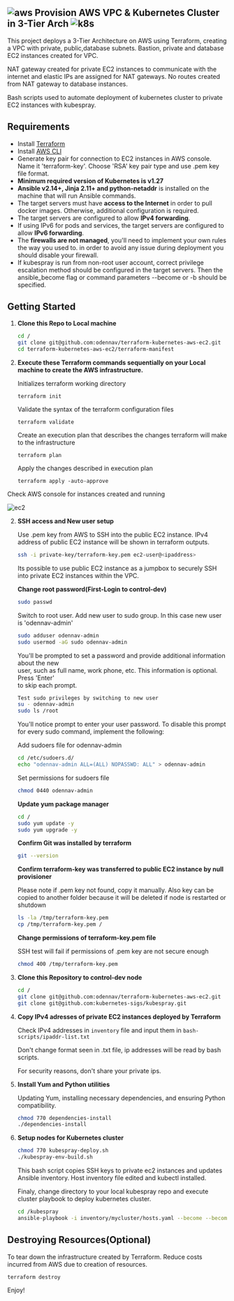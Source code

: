 ## ![aws](https://github.com/odennav/terraform-k8s-aws_ec2/blob/main/docs/icons8-amazon-web-services-48.png)   Provision AWS VPC & Kubernetes Cluster in 3-Tier Arch   ![k8s](https://github.com/odennav/terraform-k8s-aws_ec2/blob/main/docs/icons8-kubernetes-48.png)

This project deploys a 3-Tier Architecture on AWS using Terraform, creating a VPC with private, public,database subnets.
Bastion, private and database EC2 instances created for VPC.

NAT gateway created for private EC2 instances to communicate with the internet and elastic IPs are assigned for NAT gateways.
No routes created from NAT gateway to database instances.

Bash scripts used to automate deployment of kubernetes cluster to private EC2 instances with kubespray.


## Requirements

- Install [Terraform](https://developer.hashicorp.com/terraform/install)
- Install [AWS CLI](https://docs.aws.amazon.com/cli/latest/userguide/getting-started-install.html)
- Generate key pair for connection to EC2 instances in AWS console. Name it 'terraform-key'. Choose 'RSA' key pair type and use .pem key file format.
- **Minimum required version of Kubernetes is v1.27**
- **Ansible v2.14+, Jinja 2.11+ and python-netaddr** is installed on the machine that will run Ansible commands.
- The target servers must have **access to the Internet** in order to pull docker images. Otherwise, additional configuration is required.
- The target servers are configured to allow **IPv4 forwarding**.
- If using IPv6 for pods and services, the target servers are configured to allow **IPv6 forwarding**.
- The **firewalls are not managed**, you'll need to implement your own rules the way you used to.
    in order to avoid any issue during deployment you should disable your firewall.
- If kubespray is run from non-root user account, correct privilege escalation method
    should be configured in the target servers. Then the ansible_become flag
    or command parameters --become or -b should be specified.


## Getting Started


1. **Clone this Repo to Local machine**
   ```bash
   cd /
   git clone git@github.com:odennav/terraform-kubernetes-aws-ec2.git
   cd terraform-kubernetes-aws-ec2/terraform-manifest
   ```


2. **Execute these Terraform commands sequentially on your Local machine to create the AWS infrastructure.**

    Initializes terraform working directory
    
    ```console
    terraform init
    ```

    Validate the syntax of the terraform configuration files

    ```console
    terraform validate
    ```

    Create an execution plan that describes the changes terraform will make to the infrastructure
    
    ```console
    terraform plan
    ```

    Apply the changes described in execution plan
    ```console
    terraform apply -auto-approve
    ```
Check AWS console for instances created and running


![ec2](https://github.com/odennav/terraform-k8s-aws_ec2/blob/main/docs/ec2instances-shot.PNG)


2. **SSH access and New user setup**
   
   Use .pem key from AWS to SSH into the public EC2 instance.
   IPv4 address of public EC2 instance will be shown in terraform outputs.
   

   ```bash
   ssh -i private-key/terraform-key.pem ec2-user@<ipaddress>
   ```
   Its possible to use public EC2 instance as a jumpbox to securely SSH into private EC2 instances within the VPC.

   **Change root password(First-Login to control-dev)**
   ```bash
   sudo passwd
   ```

   Switch to root user.
   Add new user to sudo group. In this case new user is 'odennav-admin'

   ```bash
   sudo adduser odennav-admin
   sudo usermod -aG sudo odennav-admin
   ```
   You'll be prompted to set a password and provide additional information about the new    
   user, such as full name, work phone, etc. This information is optional. Press 'Enter'   
   to skip each prompt.
    
   ```bash
   Test sudo privileges by switching to new user
   su - odennav-admin
   sudo ls /root
   ```

   You'll notice prompt to enter your user password.
   To disable this prompt for every sudo command, implement the following:

   Add sudoers file for odennav-admin
   ```bash
   cd /etc/sudoers.d/
   echo "odennav-admin ALL=(ALL) NOPASSWD: ALL" > odennav-admin
   ```
   Set permissions for sudoers file
   ```bash
   chmod 0440 odennav-admin
    ```

   **Update yum package manager**
   ```bash
   cd /
   sudo yum update -y
   sudo yum upgrade -y
   ```

   **Confirm Git was installed by terraform**
   ```bash
   git --version
   ```

   **Confirm terraform-key was transferred to public EC2 instance by null provisioner**
   
   Please note if .pem key not found, copy it manually. 
   Also key can be copied to another folder because it will be deleted if node is restarted or shutdown
   ```bash
   ls -la /tmp/terraform-key.pem
   cp /tmp/terraform-key.pem /
   ```

   **Change permissions of terraform-key.pem file**
   
   SSH test will fail if permissions of .pem key are not secure enough
   ```bash
   chmod 400 /tmp/terraform-key.pem
   ```


3. **Clone this Repository to control-dev node**
   ```bash
   cd /
   git clone git@github.com:odennav/terraform-kubernetes-aws-ec2.git
   git clone git@github.com:kubernetes-sigs/kubespray.git
   ```

4. **Copy IPv4 adresses of private EC2 instances deployed by Terraform**
   
   Check IPv4 addresses in `inventory` file and input them in `bash-scripts/ipaddr-list.txt`
   
   Don't change format seen in .txt file, ip addresses will be read by bash scripts.
   
   For security reasons, don't share your private ips. 

   

5. **Install Yum and Python utilities**

    Updating Yum, installing necessary dependencies, and ensuring Python compatibility.


    ```bash
    chmod 770 dependencies-install
    ./dependencies-install
    ```

6. **Setup nodes for Kubernetes cluster**
    
     ```bash
     chmod 770 kubespray-deploy.sh
     ./kubespray-env-build.sh
     ```
   
    This bash script copies SSH keys to private ec2 instances and updates Ansible inventory. Host inventory file edited and kubectl installed.
    
    Finaly, change directory to your local kubespray repo and execute cluster playbook to deploy kubernetes cluster.
   

    ```bash
    cd /kubespray
    ansible-playbook -i inventory/mycluster/hosts.yaml --become --become-user=root cluster.yml
    ```


## Destroying Resources(Optional)
To tear down the infrastructure created by Terraform. Reduce costs incurred from AWS due to creation of resources.

  ```console
  terraform destroy
  ```



Enjoy!

